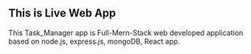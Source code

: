  ## This is Live Web App

This Task_Manager app is Full-Mern-Stack web developed application based
on node.js, express.js, mongoDB, React app.